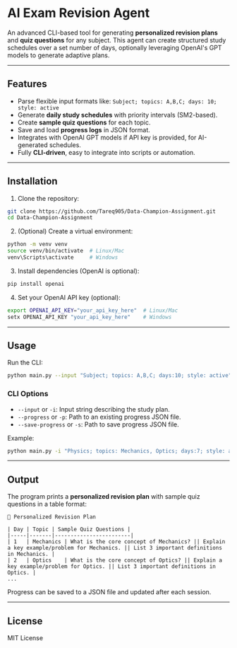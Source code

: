 # AI Exam Revision Agent

An advanced CLI-based tool for generating **personalized revision plans** and **quiz questions** for any subject. This agent can create structured study schedules over a set number of days, optionally leveraging OpenAI's GPT models to generate adaptive plans.

---

## Features

* Parse flexible input formats like:
  `Subject; topics: A,B,C; days: 10; style: active`
* Generate **daily study schedules** with priority intervals (SM2-based).
* Create **sample quiz questions** for each topic.
* Save and load **progress logs** in JSON format.
* Integrates with OpenAI GPT models if API key is provided, for AI-generated schedules.
* Fully **CLI-driven**, easy to integrate into scripts or automation.

---

## Installation

1. Clone the repository:

```bash
git clone https://github.com/Tareq905/Data-Champion-Assignment.git
cd Data-Champion-Assignment
```

2. (Optional) Create a virtual environment:

```bash
python -m venv venv
source venv/bin/activate  # Linux/Mac
venv\Scripts\activate     # Windows
```

3. Install dependencies (OpenAI is optional):

```bash
pip install openai
```

4. Set your OpenAI API key (optional):

```bash
export OPENAI_API_KEY="your_api_key_here"  # Linux/Mac
setx OPENAI_API_KEY "your_api_key_here"    # Windows
```

---

## Usage

Run the CLI:

```bash
python main.py --input "Subject; topics: A,B,C; days:10; style: active" --save-progress progress.json
```

### CLI Options

* `--input` or `-i`: Input string describing the study plan.
* `--progress` or `-p`: Path to an existing progress JSON file.
* `--save-progress` or `-s`: Path to save progress JSON file.

Example:

```bash
python main.py -i "Physics; topics: Mechanics, Optics; days:7; style: active" -s progress.json
```

---

## Output

The program prints a **personalized revision plan** with sample quiz questions in a table format:

```
📘 Personalized Revision Plan

| Day | Topic | Sample Quiz Questions |
|-----|-------|------------------------|
| 1   | Mechanics | What is the core concept of Mechanics? || Explain a key example/problem for Mechanics. || List 3 important definitions in Mechanics. |
| 2   | Optics    | What is the core concept of Optics? || Explain a key example/problem for Optics. || List 3 important definitions in Optics. |
...
```

Progress can be saved to a JSON file and updated after each session.

---

## License

MIT License
